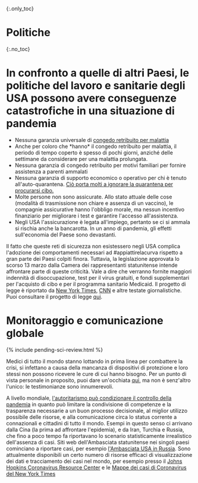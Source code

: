 {:.only_toc}
# Politiche

{:.no_toc}
# In confronto a quelle di altri Paesi, le politiche del lavoro e sanitarie degli USA possono avere conseguenze catastrofiche in una situazione di pandemia 

-   Nessuna garanzia universale di [congedo retribuito per malattia](https://www.worldpolicycenter.org/policies/for-how-long-are-workers-guaranteed-paid-sick-leave)
-   Anche per coloro che \*hanno\* il congedo retribuito per malattia, il periodo di tempo coperto è spesso di pochi giorni, anziché delle settimane da considerare per una malattia prolungata.
-   Nessuna garanzia di congedo retribuito per motivi familiari per fornire assistenza a parenti ammalati
-   Nessuna garanzia di supporto economico o operativo per chi è tenuto all'auto-quarantena. [Ciò porta molti a ignorare la quarantena per procurarsi cibo.](https://twitter.com/abcnews/status/1236462655012917249)
-   Molte persone non sono assicurate. Allo stato attuale delle cose (modalità di trasmissione non chiare e assenza di un vaccino), le compagnie assicurative hanno l'obbligo morale, ma nessun incentivo finanziario per migliorare i test e garantire l'accesso all'assistenza.
-   Negli USA l'assicurazione è legata all'impiego, pertanto se ci si ammala si rischia anche la bancarotta. In un anno di pandemia, gli effetti sull'economia del Paese sono devastanti.

Il fatto che queste reti di sicurezza non esistessero negli USA complica l'adozione dei comportamenti necessari ad #appiattirelacurva rispetto a gran parte dei Paesi colpiti finora. Tuttavia, la legislazione approvata lo scorso 13 marzo dalla Camera dei rappresentanti statunitense intende affrontare parte di queste criticità. Vale a dire che verranno fornite maggiori indennità di disoccupazione, test per il virus gratuiti, e fondi supplementari per l'acquisto di cibo e per il programma sanitario Medicaid. Il progetto di legge è riportato da [New York Times](https://www.nytimes.com/2020/03/13/us/politics/trump-coronavirus-relief-congress.html), [CNN](https://www.cnn.com/2020/03/13/politics/coronavirus-relief-congress/index.html) e altre testate giornalistiche. Puoi consultare il progetto di legge [qui](https://www.cnn.com/2020/03/13/politics/read-bill-text-families-first-coronavirus-response-act/index.html).

# Monitoraggio e comunicazione globale

{% include pending-sci-review.html %}

Medici di tutto il mondo stanno lottando in prima linea per combattere la crisi,
si infettano a causa della mancanza di dispositivi di protezione e loro stessi non possono ricevere le cure di cui hanno bisogno. Per un punto di vista personale in proposito, puoi dare un'occhiata [qui](https://twitter.com/stuff_so/status/1236467114933813248), ma non è senz'altro l'unico: le testimonianze sono innumerevoli.

A livello mondiale, [l'autoritarismo può condizionare il controllo della pandemia](https://www.theatlantic.com/technology/archive/2020/02/coronavirus-and-blindness-authoritarianism/606922/) in quanto può limitare la condivisione di competenze e la trasparenza necessarie a un buon processo decisionale, al miglior utilizzo possibile delle risorse, e alla comunicazione circa lo status corrente a connazionali e cittadini di tutto il mondo. Esempi in questo senso ci arrivano dalla Cina (la prima ad affrontare l'epidemia), e da Iran, Turchia e Russia, che fino a poco tempo fa riportavano lo scenario statisticamente irrealistico dell'assenza di casi. Siti web dell'Ambasciata statunitense nei singoli paesi cominciano a riportare casi, per esempio [l'Ambasciata USA in Russia](https://ru.usembassy.gov/covid-19-information/). Sono attualmente disponibili un certo numero di risorse efficaci di visualizzazione dei dati e tracciamento dei casi nel mondo, per esempio presso il [Johns Hopkins Coronavirus Resource Center](https://coronavirus.jhu.edu/map.html) e le [Mappe dei casi di Coronavirus del New York Times](https://www.nytimes.com/interactive/2020/world/coronavirus-maps.html)


